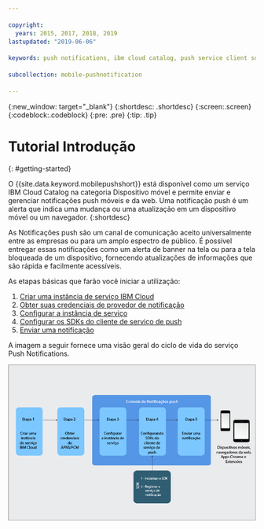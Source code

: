 ```yaml
---

copyright:
  years: 2015, 2017, 2018, 2019
lastupdated: "2019-06-06"

keywords: push notifications, ibm cloud catalog, push service client sdk, notification provider

subcollection: mobile-pushnotification

---
```


{:new_window: target="_blank"}
{:shortdesc: .shortdesc}
{:screen:.screen}
{:codeblock:.codeblock}
{:pre: .pre}
{:tip: .tip}

# Tutorial Introdução
{: #getting-started}

O {{site.data.keyword.mobilepushshort}} está disponível como um serviço IBM Cloud Catalog na categoria Dispositivo móvel e permite enviar e gerenciar notificações push móveis e da web. Uma notificação push é um alerta que indica uma mudança ou uma atualização em um dispositivo móvel ou um navegador.
{:shortdesc}

As Notificações push são um canal de comunicação aceito universalmente entre as empresas ou para um amplo espectro de público. É possível entregar essas notificações como um alerta de banner na tela ou para a tela bloqueada de um dispositivo, fornecendo atualizações de informações que são rápida e facilmente acessíveis.  

As etapas básicas que farão você iniciar a utilização:

1. [Criar uma instância de serviço IBM Cloud](/docs/services/mobilepush?topic=mobile-pushnotification-push_step_1a)
2. [Obter suas credenciais de provedor de notificação](/docs/services/mobilepush?topic=mobile-pushnotification-push_step_1)
3. [Configurar a instância de serviço](/docs/services/mobilepush?topic=mobile-pushnotification-push_step_2)
4. [Configurar os SDKs do cliente de serviço de push](/docs/services/mobilepush?topic=mobile-pushnotification-push_step_3)
5. [Enviar uma
notificação](/docs/services/mobilepush?topic=mobile-pushnotification-push_step_4)

A imagem a seguir fornece uma visão geral do ciclo de vida do serviço Push Notifications.

![Visão geral de push](images/push_notification_lifecycle.jpg "Estruturação de tópicos de gráfico de etapas básicas por meio da criação de uma instância de serviço para enviar notificações")


